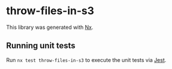 # throw-files-in-s3

This library was generated with [Nx](https://nx.dev).

## Running unit tests

Run `nx test throw-files-in-s3` to execute the unit tests via [Jest](https://jestjs.io).
